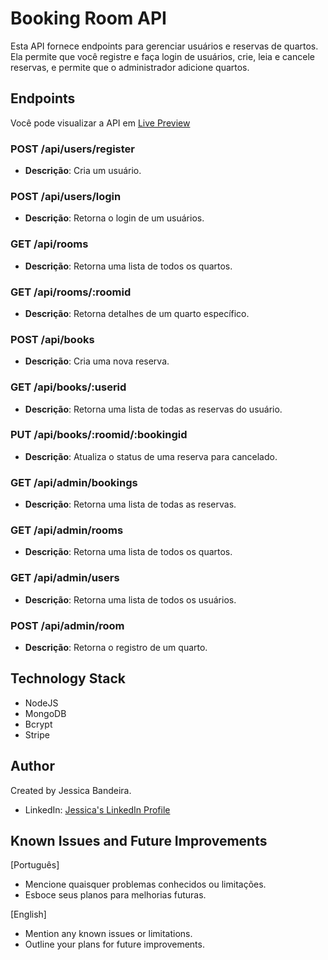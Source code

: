 # Booking Room API

Esta API fornece endpoints para gerenciar usuários e reservas de quartos. Ela permite que você registre e faça login de usuários, crie, leia e cancele reservas, e permite que o administrador adicione quartos.

## Endpoints
Você pode visualizar a API em [Live Preview](https://booking-room-backend.vercel.app/)

### **POST /api/users/register**
- **Descrição**: Cria um usuário.
### **POST /api/users/login**
- **Descrição**: Retorna o login de um usuários.

### **GET /api/rooms**
- **Descrição**: Retorna uma lista de todos os quartos.
### **GET /api/rooms/:roomid**
- **Descrição**: Retorna detalhes de um quarto específico.

### **POST /api/books**
- **Descrição**: Cria uma nova reserva.
### **GET /api/books/:userid**
- **Descrição**: Retorna uma lista de todas as reservas do usuário.
### **PUT /api/books/:roomid/:bookingid**
- **Descrição**: Atualiza o status de uma reserva para cancelado.

### **GET /api/admin/bookings**
- **Descrição**: Retorna uma lista de todas as reservas.
### **GET /api/admin/rooms**
- **Descrição**: Retorna uma lista de todos os quartos.
### **GET /api/admin/users**
- **Descrição**: Retorna uma lista de todos os usuários.
### **POST /api/admin/room**
- **Descrição**: Retorna o registro de um quarto.

## Technology Stack

- NodeJS
- MongoDB
- Bcrypt
- Stripe

## Author

Created by Jessica Bandeira.

- LinkedIn: [Jessica's LinkedIn Profile](https://www.linkedin.com/in/jessicasantosb/)

## Known Issues and Future Improvements

[Português]

- Mencione quaisquer problemas conhecidos ou limitações.
- Esboce seus planos para melhorias futuras.

[English]

- Mention any known issues or limitations.
- Outline your plans for future improvements.